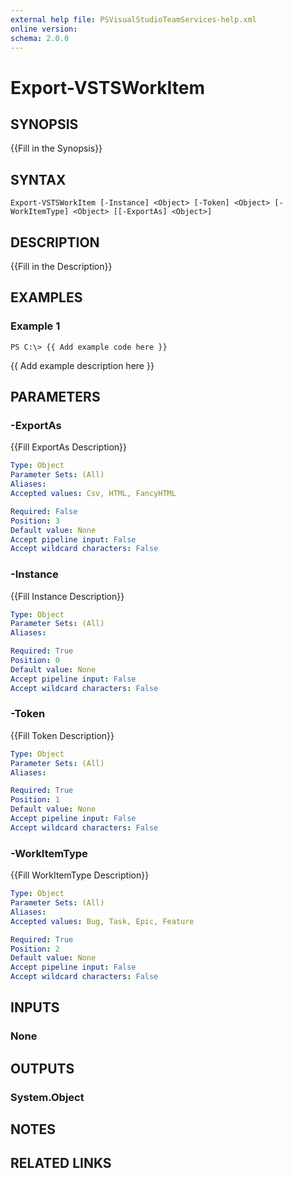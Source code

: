 ```yaml
---
external help file: PSVisualStudioTeamServices-help.xml
online version: 
schema: 2.0.0
---
```


# Export-VSTSWorkItem

## SYNOPSIS
{{Fill in the Synopsis}}

## SYNTAX

```
Export-VSTSWorkItem [-Instance] <Object> [-Token] <Object> [-WorkItemType] <Object> [[-ExportAs] <Object>]
```

## DESCRIPTION
{{Fill in the Description}}

## EXAMPLES

### Example 1
```
PS C:\> {{ Add example code here }}
```

{{ Add example description here }}

## PARAMETERS

### -ExportAs
{{Fill ExportAs Description}}

```yaml
Type: Object
Parameter Sets: (All)
Aliases: 
Accepted values: Csv, HTML, FancyHTML

Required: False
Position: 3
Default value: None
Accept pipeline input: False
Accept wildcard characters: False
```

### -Instance
{{Fill Instance Description}}

```yaml
Type: Object
Parameter Sets: (All)
Aliases: 

Required: True
Position: 0
Default value: None
Accept pipeline input: False
Accept wildcard characters: False
```

### -Token
{{Fill Token Description}}

```yaml
Type: Object
Parameter Sets: (All)
Aliases: 

Required: True
Position: 1
Default value: None
Accept pipeline input: False
Accept wildcard characters: False
```

### -WorkItemType
{{Fill WorkItemType Description}}

```yaml
Type: Object
Parameter Sets: (All)
Aliases: 
Accepted values: Bug, Task, Epic, Feature

Required: True
Position: 2
Default value: None
Accept pipeline input: False
Accept wildcard characters: False
```

## INPUTS

### None


## OUTPUTS

### System.Object

## NOTES

## RELATED LINKS

